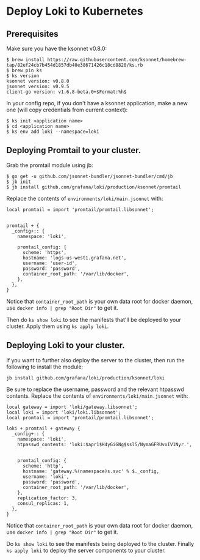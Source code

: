 # Deploy Loki to Kubernetes

## Prerequisites

Make sure you have the ksonnet v0.8.0:

```
$ brew install https://raw.githubusercontent.com/ksonnet/homebrew-tap/82ef24cb7b454d1857db40e38671426c18cd8820/ks.rb
$ brew pin ks
$ ks version
ksonnet version: v0.8.0
jsonnet version: v0.9.5
client-go version: v1.6.8-beta.0+$Format:%h$
```

In your config repo, if you don't have a ksonnet application, make a new one (will copy credentials from current context):

```
$ ks init <application name>
$ cd <application name>
$ ks env add loki --namespace=loki
```

## Deploying Promtail to your cluster.

Grab the promtail module using jb:

```
$ go get -u github.com/jsonnet-bundler/jsonnet-bundler/cmd/jb
$ jb init
$ jb install github.com/grafana/loki/production/ksonnet/promtail
```

Replace the contents of `environments/loki/main.jsonnet` with:
```
local promtail = import 'promtail/promtail.libsonnet';


promtail + {
  _config+:: {
    namespace: 'loki',

    promtail_config: {
      scheme: 'https',
      hostname: 'logs-us-west1.grafana.net',
      username: 'user-id',
      password: 'password',
      container_root_path: '/var/lib/docker',
    },
  },
}
```
Notice that `container_root_path` is your own data root for docker daemon, use `docker info | grep "Root Dir"` to get it.

Then do `ks show loki` to see the manifests that'll be deployed to your cluster.
Apply them using `ks apply loki`.

## Deploying Loki to your cluster.

If you want to further also deploy the server to the cluster, then run the following to install the module:

```
jb install github.com/grafana/loki/production/ksonnet/loki
```

Be sure to replace the username, password and the relevant htpasswd contents.
Replace the contents of `environments/loki/main.jsonnet` with:

```
local gateway = import 'loki/gateway.libsonnet';
local loki = import 'loki/loki.libsonnet';
local promtail = import 'promtail/promtail.libsonnet';

loki + promtail + gateway {
  _config+:: {
    namespace: 'loki',
    htpasswd_contents: 'loki:$apr1$H4yGiGNg$ssl5/NymaGFRUvxIV1Nyr.',


    promtail_config: {
      scheme: 'http',
      hostname: 'gateway.%(namespace)s.svc' % $._config,
      username: 'loki',
      password: 'password',
      container_root_path: '/var/lib/docker',
    },
    replication_factor: 3,
    consul_replicas: 1,
  },
}
```
Notice that `container_root_path` is your own data root for docker daemon, use `docker info | grep "Root Dir"` to get it.

Do `ks show loki` to see the manifests being deployed to the cluster.
Finally `ks apply loki` to deploy the server components to your cluster.
